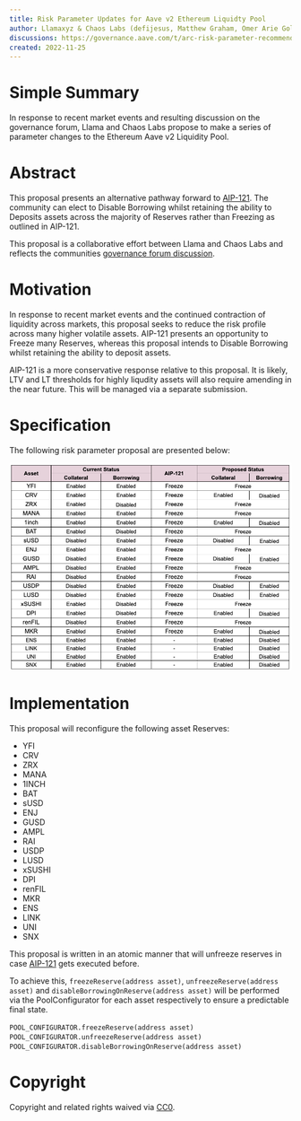 ```yaml
---
title: Risk Parameter Updates for Aave v2 Ethereum Liquidty Pool 
author: Llamaxyz & Chaos Labs (defijesus, Matthew Graham, Omer Arie Goldberg)
discussions: https://governance.aave.com/t/arc-risk-parameter-recommendations-for-aave-v2-eth-2022-11-22/10757
created: 2022-11-25
---
```


# Simple Summary

In response to recent market events and resulting discussion on the governance forum, Llama and Chaos Labs propose to make a series of parameter changes to the Ethereum Aave v2 Liquidity Pool.


# Abstract

This proposal presents an alternative pathway forward to [AIP-121](https://app.aave.com/governance/proposal/?proposalId=121). The community can elect to Disable Borrowing whilst retaining the ability to Deposits assets across the majority of Reserves rather than Freezing as outlined in AIP-121.

This proposal is a collaborative effort between Llama and Chaos Labs and reflects the communities [governance forum discussion](https://governance.aave.com/t/arc-risk-parameter-recommendations-for-aave-v2-eth-2022-11-22/10757/35). 

# Motivation

In response to recent market events and the continued contraction of liquidity across markets, this proposal seeks to reduce the risk profile across many higher volatile assets. AIP-121 presents an opportunity to Freeze many Reserves, whereas this proposal intends to Disable Borrowing whilst retaining the ability to deposit assets. 

AIP-121 is a more conservative response relative to this proposal. It is likely, LTV and LT thresholds for highly liqudity assets will also require amending in the near future. This will be managed via a separate submission. 


# Specification

The following risk parameter proposal are presented below:

![](../assets/RISK-PARAMS-UPDATE-AAVE-V2-ETH/table.png)


# Implementation

This proposal will reconfigure the following asset Reserves:

* YFI
* CRV
* ZRX
* MANA
* 1INCH
* BAT
* sUSD
* ENJ
* GUSD
* AMPL
* RAI
* USDP
* LUSD
* xSUSHI
* DPI
* renFIL
* MKR
* ENS
* LINK
* UNI 
* SNX

This proposal is written in an atomic manner that will unfreeze reserves in case [AIP-121](https://app.aave.com/governance/proposal/?proposalId=121) gets executed before.

To achieve this, `freezeReserve(address asset)`, `unfreezeReserve(address asset)` and `disableBorrowingOnReserve(address asset)` will be performed via the PoolConfigurator for each asset respectively to ensure a predictable final state.


`POOL_CONFIGURATOR.freezeReserve(address asset)`
`POOL_CONFIGURATOR.unfreezeReserve(address asset)`
`POOL_CONFIGURATOR.disableBorrowingOnReserve(address asset)`

# Copyright

Copyright and related rights waived via [CC0](https://creativecommons.org/publicdomain/zero/1.0/).
